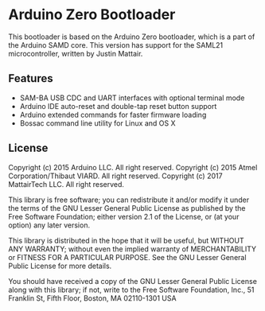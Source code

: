# Arduino Zero Bootloader

This bootloader is based on the Arduino Zero bootloader, which is a part of the Arduino SAMD core. This version has support for the SAML21 microcontroller, written by Justin Mattair.

## Features

* SAM-BA USB CDC and UART interfaces with optional terminal mode
* Arduino IDE auto-reset and double-tap reset button support
* Arduino extended commands for faster firmware loading
* Bossac command line utility for Linux and OS X

## License

Copyright (c) 2015 Arduino LLC.  All right reserved.
Copyright (c) 2015 Atmel Corporation/Thibaut VIARD.  All right reserved.
Copyright (c) 2017 MattairTech LLC. All right reserved.

This library is free software; you can redistribute it and/or
modify it under the terms of the GNU Lesser General Public
License as published by the Free Software Foundation; either
version 2.1 of the License, or (at your option) any later version.

This library is distributed in the hope that it will be useful,
but WITHOUT ANY WARRANTY; without even the implied warranty of
MERCHANTABILITY or FITNESS FOR A PARTICULAR PURPOSE.
See the GNU Lesser General Public License for more details.

You should have received a copy of the GNU Lesser General Public
License along with this library; if not, write to the Free Software
Foundation, Inc., 51 Franklin St, Fifth Floor, Boston, MA  02110-1301  USA

